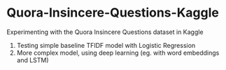 # Quora-Insincere-Questions-Kaggle
Experimenting with the Quora Insincere Questions dataset in Kaggle

1. Testing simple baseline TFIDF model with Logistic Regression
2. More complex model, using deep learning (eg. with word embeddings and LSTM)